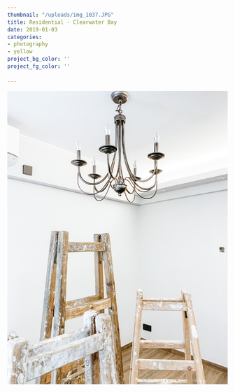 ```yaml
---
thumbnail: "/uploads/img_1037.JPG"
title: Residential - Clearwater Bay
date: 2019-01-03
categories:
- photography
- yellow
project_bg_color: ''
project_fg_color: ''

---
```

![](/uploads/img_1037.JPG)